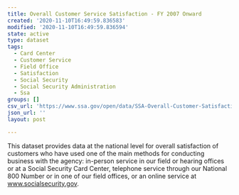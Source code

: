 ```yaml
---
title: Overall Customer Service Satisfaction - FY 2007 Onward
created: '2020-11-10T16:49:59.836583'
modified: '2020-11-10T16:49:59.836594'
state: active
type: dataset
tags:
  - Card Center
  - Customer Service
  - Field Office
  - Satisfaction
  - Social Security
  - Social Security Administration
  - Ssa
groups: []
csv_url: 'https://www.ssa.gov/open/data/SSA-Overall-Customer-Satisfaction.csv'
json_url: ''
layout: post

---
```

This dataset provides data at the national level for overall satisfaction of customers who have used one of the main methods for conducting business with the agency: in-person service in our field or hearing offices or at a Social Security Card Center, telephone service through our National 800 Number or in one of our field offices, or an online service at www.socialsecurity.gov.

